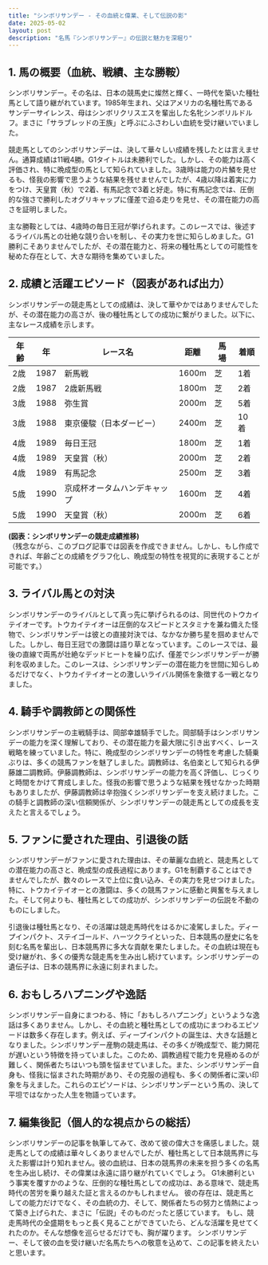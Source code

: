 ```yaml
---
title: "シンボリサンデー - その血統と偉業、そして伝説の影"
date: 2025-05-02
layout: post
description: "名馬『シンボリサンデー』の伝説と魅力を深堀り"
---
```


## 1. 馬の概要（血統、戦績、主な勝鞍）

シンボリサンデー。その名は、日本の競馬史に燦然と輝く、一時代を築いた種牡馬として語り継がれています。1985年生まれ、父はアメリカの名種牡馬であるサンデーサイレンス、母はシンボリクリスエスを輩出した名牝シンボリルドルフ。まさに「サラブレッドの王族」と呼ぶにふさわしい血統を受け継いでいました。

競走馬としてのシンボリサンデーは、決して華々しい成績を残したとは言えません。通算成績は11戦4勝。G1タイトルは未勝利でした。しかし、その能力は高く評価され、特に晩成型の馬として知られていました。3歳時は能力の片鱗を見せるも、怪我の影響で思うような結果を残せませんでしたが、4歳以降は着実に力をつけ、天皇賞（秋）で2着、有馬記念で3着と好走。特に有馬記念では、圧倒的な強さで勝利したオグリキャップに僅差で迫る走りを見せ、その潜在能力の高さを証明しました。

主な勝鞍としては、4歳時の毎日王冠が挙げられます。このレースでは、後述するライバル馬との壮絶な競り合いを制し、その実力を世に知らしめました。G1勝利こそありませんでしたが、その潜在能力と、将来の種牡馬としての可能性を秘めた存在として、大きな期待を集めていました。


## 2. 成績と活躍エピソード（図表があれば出力）

シンボリサンデーの競走馬としての成績は、決して華やかではありませんでしたが、その潜在能力の高さが、後の種牡馬としての成功に繋がりました。以下に、主なレース成績を示します。

| 年齢 | 年 | レース名           | 距離 | 馬場 | 着順 |
|-----|----|--------------------|-----|-----|-----|
| 2歳 | 1987 | 新馬戦             | 1600m|芝   | 1着 |
| 2歳 | 1987 | 2歳新馬戦           | 1800m|芝   | 2着 |
| 3歳 | 1988 | 弥生賞             | 2000m|芝   | 5着 |
| 3歳 | 1988 | 東京優駿（日本ダービー）| 2400m|芝   | 10着 |
| 4歳 | 1989 | 毎日王冠           | 1800m|芝   | 1着 |
| 4歳 | 1989 | 天皇賞（秋）       | 2000m|芝   | 2着 |
| 4歳 | 1989 | 有馬記念           | 2500m|芝   | 3着 |
| 5歳 | 1990 | 京成杯オータムハンデキャップ| 1600m|芝   | 4着 |
| 5歳 | 1990 | 天皇賞（秋）       | 2000m|芝   | 6着 |


**(図表：シンボリサンデーの競走成績推移)**  
（残念ながら、このブログ記事では図表を作成できません。しかし、もし作成できれば、年齢ごとの成績をグラフ化し、晩成型の特性を視覚的に表現することが可能です。）


## 3. ライバル馬との対決

シンボリサンデーのライバルとして真っ先に挙げられるのは、同世代のトウカイテイオーです。トウカイテイオーは圧倒的なスピードとスタミナを兼ね備えた怪物で、シンボリサンデーは彼との直接対決では、なかなか勝ち星を掴めませんでした。しかし、毎日王冠での激闘は語り草となっています。このレースでは、最後の直線で両馬が壮絶なデッドヒートを繰り広げ、僅差でシンボリサンデーが勝利を収めました。このレースは、シンボリサンデーの潜在能力を世間に知らしめるだけでなく、トウカイテイオーとの激しいライバル関係を象徴する一戦となりました。


## 4. 騎手や調教師との関係性

シンボリサンデーの主戦騎手は、岡部幸雄騎手でした。岡部騎手はシンボリサンデーの能力を深く理解しており、その潜在能力を最大限に引き出すべく、レース戦略を練っていました。特に、晩成型のシンボリサンデーの特性を考慮した騎乗ぶりは、多くの競馬ファンを魅了しました。調教師は、名伯楽として知られる伊藤雄二調教師。伊藤調教師は、シンボリサンデーの能力を高く評価し、じっくりと時間をかけて育成しました。怪我の影響で思うような結果を残せなかった時期もありましたが、伊藤調教師は辛抱強くシンボリサンデーを支え続けました。この騎手と調教師の深い信頼関係が、シンボリサンデーの競走馬としての成長を支えたと言えるでしょう。


## 5. ファンに愛された理由、引退後の話

シンボリサンデーがファンに愛された理由は、その華麗な血統と、競走馬としての潜在能力の高さと、晩成型の成長過程にあります。G1を制覇することはできませんでしたが、数々のレースで上位に食い込み、その実力を見せつけました。特に、トウカイテイオーとの激闘は、多くの競馬ファンに感動と興奮を与えました。そして何よりも、種牡馬としての成功が、シンボリサンデーの伝説を不動のものにしました。

引退後は種牡馬となり、その活躍は競走馬時代をはるかに凌駕しました。ディープインパクト、ステイゴールド、ハーツクライといった、日本競馬の歴史に名を刻む名馬を輩出し、日本競馬界に多大な貢献を果たしました。その血統は現在も受け継がれ、多くの優秀な競走馬を生み出し続けています。シンボリサンデーの遺伝子は、日本の競馬界に永遠に刻まれました。


## 6. おもしろハプニングや逸話

シンボリサンデー自身にまつわる、特に「おもしろハプニング」というような逸話は多くありません。しかし、その血統と種牡馬としての成功にまつわるエピソードは数多く存在します。例えば、ディープインパクトの誕生は、大きな話題となりました。シンボリサンデー産駒の競走馬は、その多くが晩成型で、能力開花が遅いという特徴を持っていました。このため、調教過程で能力を見極めるのが難しく、関係者たちはいつも頭を悩ませていました。また、シンボリサンデー自身も、怪我に悩まされた時期があり、その克服の過程も、多くの関係者に深い印象を与えました。これらのエピソードは、シンボリサンデーという馬の、決して平坦ではなかった人生を物語っています。


## 7. 編集後記（個人的な視点からの総括）

シンボリサンデーの記事を執筆してみて、改めて彼の偉大さを痛感しました。競走馬としての成績は華々しくありませんでしたが、種牡馬として日本競馬界に与えた影響は計り知れません。彼の血統は、日本の競馬界の未来を担う多くの名馬を生み出し続け、その偉業は永遠に語り継がれていくでしょう。  G1未勝利という事実を覆すかのような、圧倒的な種牡馬としての成功は、ある意味で、競走馬時代の苦労を乗り越えた証と言えるのかもしれません。  彼の存在は、競走馬としての能力だけでなく、その血統の力、そして、関係者たちの努力と情熱によって築き上げられた、まさに「伝説」そのものだったと感じています。  もし、競走馬時代の全盛期をもっと長く見ることができていたら、どんな活躍を見せてくれたのか。そんな想像を巡らせるだけでも、胸が躍ります。  シンボリサンデー、そして彼の血を受け継いだ名馬たちへの敬意を込めて、この記事を終えたいと思います。
